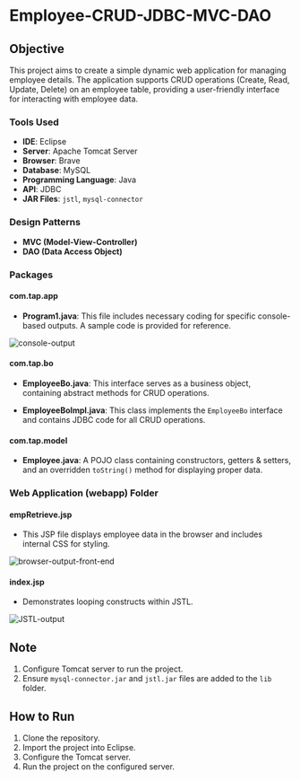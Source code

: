# Employee-CRUD-JDBC-MVC-DAO

## Objective
This project aims to create a simple dynamic web application for managing employee details. The application supports CRUD operations (Create, Read, Update, Delete) on an employee table, providing a user-friendly interface for interacting with employee data.


### Tools Used
- **IDE**: Eclipse
- **Server**: Apache Tomcat Server
- **Browser**: Brave
- **Database**: MySQL
- **Programming Language**: Java
- **API**: JDBC
- **JAR Files**: `jstl`, `mysql-connector`

### Design Patterns
- **MVC (Model-View-Controller)**
- **DAO (Data Access Object)**

### Packages

#### com.tap.app
- **Program1.java**: This file includes necessary coding for specific console-based outputs. A sample code is provided for reference.

![console-output](https://github.com/hemanth-vasu/Employee-CRUD-JDBC-MVC-DAO/assets/108590416/5e17df2e-f7ea-444b-a35b-96546a082f23)


#### com.tap.bo
- **EmployeeBo.java**: This interface serves as a business object, containing abstract methods for CRUD operations.

- **EmployeeBoImpl.java**: This class implements the `EmployeeBo` interface and contains JDBC code for all CRUD operations.

#### com.tap.model
- **Employee.java**: A POJO class containing constructors, getters & setters, and an overridden `toString()` method for displaying proper data.

### Web Application (webapp) Folder

#### empRetrieve.jsp
- This JSP file displays employee data in the browser and includes internal CSS for styling.

![browser-output-front-end](https://github.com/hemanth-vasu/Employee-CRUD-JDBC-MVC-DAO/assets/108590416/2e8db6b4-b03c-41ad-9865-9f1f4fcf8351)


#### index.jsp
- Demonstrates looping constructs within JSTL.

![JSTL-output](https://github.com/hemanth-vasu/Employee-CRUD-JDBC-MVC-DAO/assets/108590416/883d0a4a-772d-4bdd-9464-7c3818bdc41b)


## Note

1. Configure Tomcat server to run the project.
2. Ensure `mysql-connector.jar` and `jstl.jar` files are added to the `lib` folder.

## How to Run

1. Clone the repository.
2. Import the project into Eclipse.
3. Configure the Tomcat server.
4. Run the project on the configured server.
